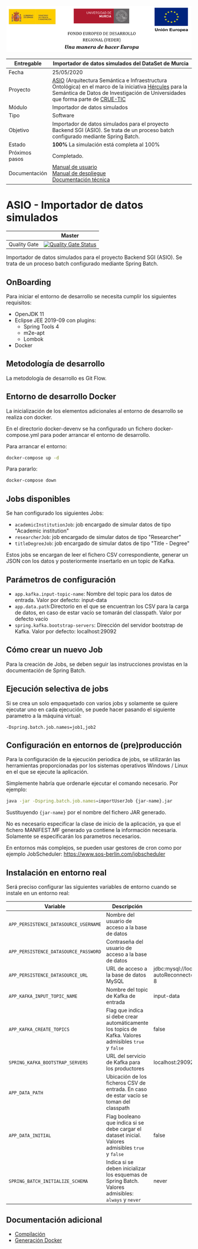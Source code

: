 ![](./images/logos_feder.png)



| Entregable     | Importador de datos simulados del DataSet de Murcia                                       |
| -------------- | ------------------------------------------------------------ |
| Fecha          | 25/05/2020                                                   |
| Proyecto       | [ASIO](https://www.um.es/web/hercules/proyectos/asio) (Arquitectura Semántica e Infraestructura Ontológica) en el marco de la iniciativa [Hércules](https://www.um.es/web/hercules/) para la Semántica de Datos de Investigación de Universidades que forma parte de [CRUE-TIC](http://www.crue.org/SitePages/ProyectoHercules.aspx) |
| Módulo         | Importador de datos simulados                                              |
| Tipo           | Software                                                     |
| Objetivo       | Importador de datos simulados para el proyecto Backend SGI (ASIO). Se trata de un proceso batch configurado mediante Spring Batch.  |
| Estado         | **100%** La simulación está completa al 100% |
| Próximos pasos | Completado. |
| Documentación  | [Manual de usuario](https://github.com/HerculesCRUE/ib-asio-docs-/blob/master/entregables_hito_1/12-An%C3%A1lisis/Manual%20de%20usuario/Manual%20de%20usuario.md)<br />[Manual de despliegue](https://github.com/HerculesCRUE/ib-asio-composeset/blob/master/README.md)<br />[Documentación técnica](https://github.com/HerculesCRUE/ib-asio-docs-/blob/master/entregables_hito_1/11-Arquitectura/ASIO_Izertis_Arquitectura.md) |


# ASIO - Importador de datos simulados

|     | Master |
| --- | ------ |
| Quality Gate | [![Quality Gate Status](https://sonarcloud.io/api/project_badges/measure?project=HerculesCRUE_ib-simulator-importer&metric=alert_status)](https://sonarcloud.io/dashboard?id=HerculesCRUE_ib-simulator-importer) |

Importador de datos simulados para el proyecto Backend SGI (ASIO). Se trata de un proceso batch configurado mediante Spring Batch. 

## OnBoarding

Para iniciar el entorno de desarrollo se necesita cumplir los siguientes requisitos:

* OpenJDK 11
* Eclipse JEE 2019-09 con plugins:
  * Spring Tools 4
  * m2e-apt
  * Lombok
* Docker

## Metodología de desarrollo

La metodología de desarrollo es Git Flow.

## Entorno de desarrollo Docker

La inicialización de los elementos adicionales al entorno de desarrollo se realiza con docker. 

En el directorio docker-devenv se ha configurado un fichero docker-compose.yml para poder arrancar el entorno de desarrollo.

Para arrancar el entorno:

```bash
docker-compose up -d
```

Para pararlo:

```bash
docker-compose down
```

## Jobs disponibles

Se han configurado los siguientes Jobs:

- `academicInstitutionJob`: job encargado de simular datos de tipo "Academic institution"
- `researcherJob`: job encargado de simular datos de tipo "Researcher"
- `titleDegreeJob`: job encargado de simular datos de tipo "Title - Degree"

Estos jobs se encargan de leer el fichero CSV correspondiente, generar un JSON con los datos y posteriormente insertarlo en un topic de Kafka.

##  Parámetros de configuración

- `app.kafka.input-topic-name`: Nombre del topic para los datos de entrada. Valor por defecto: input-data
- `app.data.path`:Directorio en el que se encuentran los CSV para la carga de datos, en caso de estar vacío se tomarán del classpath. Valor por defecto vacío
- `spring.kafka.bootstrap-servers`: Dirección del servidor bootstrap de Kafka. Valor por defecto: localhost:29092

## Cómo crear un nuevo Job

Para la creación de Jobs, se deben seguir las instrucciones provistas en la documentación de Spring Batch.

## Ejecución selectiva de jobs

Si se crea un solo empaquetado con varios jobs y solamente se quiere ejecutar uno en cada ejecución, se puede hacer pasando el siguiente parametro a la máquina virtual:

	-Dspring.batch.job.names=job1,job2
	
## Configuración en entornos de (pre)producción

Para la configuración de la ejecución periodica de jobs, se utilizarán las herramientas proporcionadas por los sistemas operativos Windows / Linux en el que se ejecute la aplicación.

Simplemente habría que ordenarle ejecutar el comando necesario. Por ejemplo:

```bash
java -jar -Dspring.batch.job.names=importUserJob {jar-name}.jar
```

Sustituyendo `{jar-name}` por el nombre del fichero JAR generado.

No es necesario especificar la clase de inicio de la aplicación, ya que el fichero MANIFEST.MF generado ya contiene la información necesaria. Solamente se especificarán los parametros necesarios.

En entornos más complejos, se pueden usar gestores de cron como por ejemplo JobScheduler: https://www.sos-berlin.com/jobscheduler

## Instalación en entorno real

Será preciso configurar las siguientes variables de entorno cuando se instale en un entorno real:

|Variable|Descripción|Valor por defecto|
|---|---|---|
|`APP_PERSISTENCE_DATASOURCE_USERNAME`|Nombre del usuario de acceso a la base de datos| |
|`APP_PERSISTENCE_DATASOURCE_PASSWORD`|Contraseña del usuario de acceso a la base de datos| |
|`APP_PERSISTENCE_DATASOURCE_URL`|URL de acceso a la base de datos MySQL|jdbc:mysql://localhost:3306/asio_jobs?autoReconnect=true&useUnicode=true&characterEncoding=UTF-8|
|`APP_KAFKA_INPUT_TOPIC_NAME`|Nombre del topic de Kafka de entrada|input-data|
|`APP_KAFKA_CREATE_TOPICS`|Flag que indica si debe crear automáticamente los topics de Kafka. Valores admisibles `true` y `false`|false|
| `SPRING_KAFKA_BOOTSTRAP_SERVERS` | URL del servicio de Kafka para los productores | localhost:29092 |
|`APP_DATA_PATH`|Ubicación de los ficheros CSV de entrada. En caso de estar vacío se toman del classpath| |
|`APP_DATA_INITIAL`|Flag booleano que indica si se debe cargar el dataset inicial. Valores admisibles `true` y `false`|false|
| `SPRING_BATCH_INITIALIZE_SCHEMA` | Indica si se deben inicializar los esquemas de Spring Batch. Valores admisibles: `always` y `never` | never |

##  Documentación adicional

* [Compilación](docs/build.md)
* [Generación Docker](docs/docker.md)
